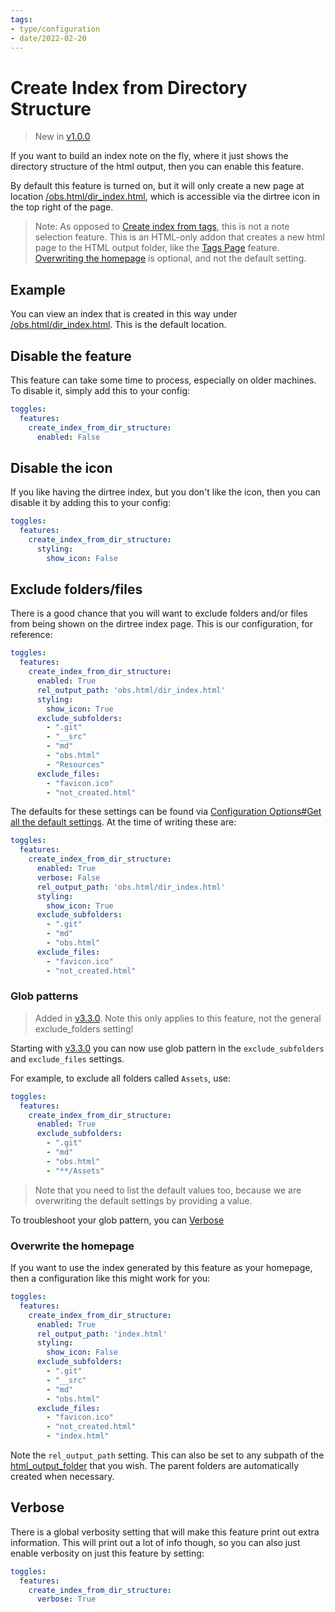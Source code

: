 ```yaml
---
tags:
- type/configuration
- date/2022-02-20
---
```

   
# Create Index from Directory Structure   
> New in [v1.0.0](../../Changelog/v1.0.0.md)   
   
If you want to build an index note on the fly, where it just shows the directory structure of the html output, then you can enable this feature.   
   
By default this feature is turned on, but it will only create a new page at location [/obs.html/dir_index.html](/obs.html/dir_index.html), which is accessible via the dirtree icon in the top right of the page.   
   
> Note: As opposed to [Create index from tags](../../Configurations/Modes/Create%20index%20from%20tags.md), this is not a note selection feature. This is an HTML-only addon that creates a new html page to the HTML output folder, like the [Tags Page](../../Configurations/Features/Tags%20Page.md) feature. [Overwriting the homepage](../../Configurations/Modes/Create%20Index%20from%20Directory%20Structure.md#overwrite-the-homepage) is optional, and not the default setting.   
   
## Example   
You can view an index that is created in this way under [/obs.html/dir_index.html](/obs.html/dir_index.html). This is the default location.    
   
## Disable the feature   
This feature can take some time to process, especially on older machines. To disable it, simply add this to your config:   
   
``` yaml
toggles:
  features:
    create_index_from_dir_structure:
      enabled: False
```
   
   
## Disable the icon   
If you like having the dirtree index, but you don't like the icon, then you can disable it by adding this to your config:   
   
``` yaml
toggles:
  features:
    create_index_from_dir_structure:
      styling: 
        show_icon: False
```
   
   
## Exclude folders/files   
There is a good chance that you will want to exclude folders and/or files from being shown on the dirtree index page. This is our configuration, for reference:   
   
``` yaml 
toggles:
  features:
	create_index_from_dir_structure:
      enabled: True
      rel_output_path: 'obs.html/dir_index.html'
      styling: 
        show_icon: True
      exclude_subfolders:
        - ".git"
        - "__src"
        - "md"
        - "obs.html"
        - "Resources"
      exclude_files:
        - "favicon.ico"
        - "not_created.html"
```
   
   
The defaults for these settings can be found via [Configuration Options#Get all the default settings](../../Configurations/Configuration%20Options.md#get-all-the-default-settings). At the time of writing these are:   
   
```yaml
toggles:
  features:
    create_index_from_dir_structure:
      enabled: True
      verbose: False
      rel_output_path: 'obs.html/dir_index.html'
      styling: 
        show_icon: True
      exclude_subfolders:
        - ".git"
        - "md"
        - "obs.html"
      exclude_files:
        - "favicon.ico"
        - "not_created.html"
```
   
   
### Glob patterns   
> Added in [v3.3.0](../../Changelog/v3.3.0.md). Note this only applies to this feature, not the general exclude_folders setting!   
   
Starting with [v3.3.0](../../Changelog/v3.3.0.md) you can now use glob pattern in the `exclude_subfolders` and `exclude_files` settings.    
   
For example, to exclude all folders called `Assets`, use:   
   
```yaml
toggles:
  features:
    create_index_from_dir_structure:
      enabled: True
      exclude_subfolders:
        - ".git"
        - "md"
        - "obs.html"
        - "**/Assets"
```
   
   
> Note that you need to list the default values too, because we are overwriting the default settings by providing a value.   
   
To troubleshoot your glob pattern, you can [Verbose](#verbose)   
   
### Overwrite the homepage   
If you want to use the index generated by this feature as your homepage, then a configuration like this might work for you:   
   
```yaml
toggles:
  features:
    create_index_from_dir_structure:
      enabled: True
      rel_output_path: 'index.html'
      styling: 
        show_icon: False
      exclude_subfolders:
        - ".git"
        - "__src"
        - "md"
        - "obs.html"
      exclude_files:
        - "favicon.ico"
        - "not_created.html"
        - "index.html"
```
   
   
Note the `rel_output_path` setting. This can also be set to any subpath of the [html_output_folder](../../Configurations/Configuration%20Options.md#html_output_folder_path_str) that you wish. The parent folders are automatically created when necessary.    
   
## Verbose   
There is a global verbosity setting that will make this feature print out extra information. This will print out a lot of info though, so you can also just enable verbosity on just this feature by setting:   
   
```yaml
toggles:
  features:
    create_index_from_dir_structure:
      verbose: True
```
